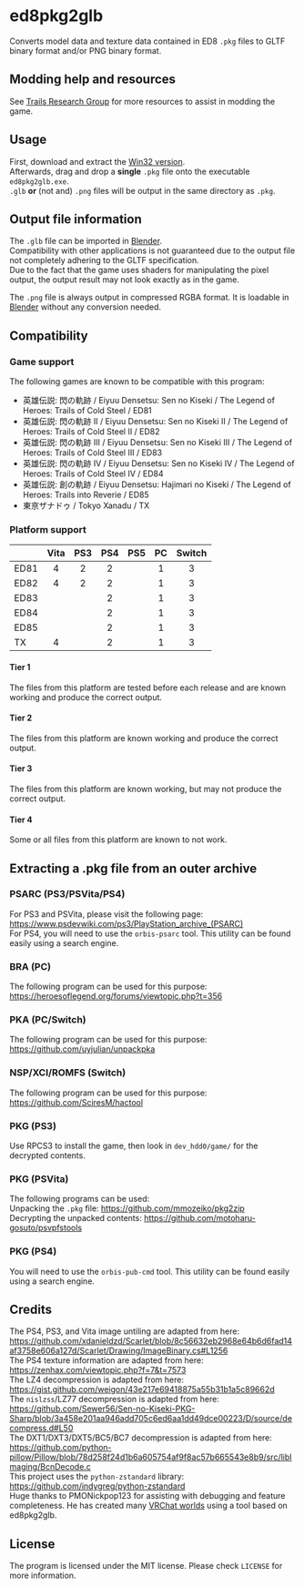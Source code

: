 # ed8pkg2glb

Converts model data and texture data contained in ED8 `.pkg` files to GLTF binary format and/or PNG binary format.  

## Modding help and resources

See [Trails Research Group](https://github.com/Trails-Research-Group) for more resources to assist in modding the game.  

## Usage

First, download and extract the [Win32 version](https://github.com/uyjulian/ed8pkg2glb/releases/latest/download/ed8pkg2glb-win32.zip).  
Afterwards, drag and drop a **single** `.pkg` file onto the executable `ed8pkg2glb.exe`.  
`.glb` **or** (not and) `.png` files will be output in the same directory as `.pkg`.  

## Output file information

The `.glb` file can be imported in [Blender](https://www.blender.org/).  
Compatibility with other applications is not guaranteed due to the output file not completely adhering to the GLTF specification.  
Due to the fact that the game uses shaders for manipulating the pixel output, the output result may not look exactly as in the game.  

The `.png` file is always output in compressed RGBA format. It is loadable in [Blender](https://www.blender.org/) without any conversion needed.  

## Compatibility

### Game support

The following games are known to be compatible with this program:  
* 英雄伝説: 閃の軌跡 / Eiyuu Densetsu: Sen no Kiseki / The Legend of Heroes: Trails of Cold Steel / ED81
* 英雄伝説: 閃の軌跡 II / Eiyuu Densetsu: Sen no Kiseki II / The Legend of Heroes: Trails of Cold Steel II / ED82
* 英雄伝説: 閃の軌跡 III / Eiyuu Densetsu: Sen no Kiseki III / The Legend of Heroes: Trails of Cold Steel III / ED83
* 英雄伝説: 閃の軌跡 IV / Eiyuu Densetsu: Sen no Kiseki IV / The Legend of Heroes: Trails of Cold Steel IV / ED84
* 英雄伝説: 創の軌跡 / Eiyuu Densetsu: Hajimari no Kiseki / The Legend of Heroes: Trails into Reverie / ED85
* 東亰ザナドゥ / Tokyo Xanadu / TX

### Platform support

|      | Vita | PS3 | PS4 | PS5 | PC | Switch |
|------|:----:|:---:|:---:|:---:|:--:|:------:|
| ED81 | 4    | 2   | 2   |     | 1  | 3      |
| ED82 | 4    | 2   | 2   |     | 1  | 3      |
| ED83 |      |     | 2   |     | 1  | 3      |
| ED84 |      |     | 2   |     | 1  | 3      |
| ED85 |      |     | 2   |     | 1  | 3      |
| TX   | 4    |     | 2   |     | 1  | 3      |

#### Tier 1

The files from this platform are tested before each release and are known working and produce the correct output.

#### Tier 2

The files from this platform are known working and produce the correct output.

#### Tier 3

The files from this platform are known working, but may not produce the correct output.

#### Tier 4

Some or all files from this platform are known to not work.

## Extracting a .pkg file from an outer archive

### PSARC (PS3/PSVita/PS4)
For PS3 and PSVita, please visit the following page: https://www.psdevwiki.com/ps3/PlayStation_archive_(PSARC)  
For PS4, you will need to use the `orbis-psarc` tool. This utility can be found easily using a search engine.  

### BRA (PC)
The following program can be used for this purpose: https://heroesoflegend.org/forums/viewtopic.php?t=356  

### PKA (PC/Switch)
The following program can be used for this purpose: https://github.com/uyjulian/unpackpka  

### NSP/XCI/ROMFS (Switch)
The following program can be used for this purpose: https://github.com/SciresM/hactool  

### PKG (PS3)
Use RPCS3 to install the game, then look in `dev_hdd0/game/` for the decrypted contents.  

### PKG (PSVita)
The following programs can be used:  
Unpacking the `.pkg` file: https://github.com/mmozeiko/pkg2zip  
Decrypting the unpacked contents: https://github.com/motoharu-gosuto/psvpfstools  

### PKG (PS4)
You will need to use the `orbis-pub-cmd` tool. This utility can be found easily using a search engine.  

## Credits

The PS4, PS3, and Vita image untiling are adapted from here: https://github.com/xdanieldzd/Scarlet/blob/8c56632eb2968e64b6d6fad14af3758e606a127d/Scarlet/Drawing/ImageBinary.cs#L1256  
The PS4 texture information are adapted from here: https://zenhax.com/viewtopic.php?f=7&t=7573  
The LZ4 decompression is adapted from here: https://gist.github.com/weigon/43e217e69418875a55b31b1a5c89662d  
The `nislzss`/LZ77 decompression is adapted from here: https://github.com/Sewer56/Sen-no-Kiseki-PKG-Sharp/blob/3a458e201aa946add705c6ed6aa1dd49dce00223/D/source/decompress.d#L50  
The DXT1/DXT3/DXT5/BC5/BC7 decompression is adapted from here: https://github.com/python-pillow/Pillow/blob/78d258f24d1b6a605754af9f8ac57b665543e8b9/src/libImaging/BcnDecode.c  
This project uses the `python-zstandard` library: https://github.com/indygreg/python-zstandard  
Huge thanks to PMONickpop123 for assisting with debugging and feature completeness. He has created many [VRChat worlds](https://vrchat.com/home/user/usr_f261268d-87ad-4281-94c0-33cb5085195b) using a tool based on ed8pkg2glb.  

## License

The program is licensed under the MIT license. Please check `LICENSE` for more information.
